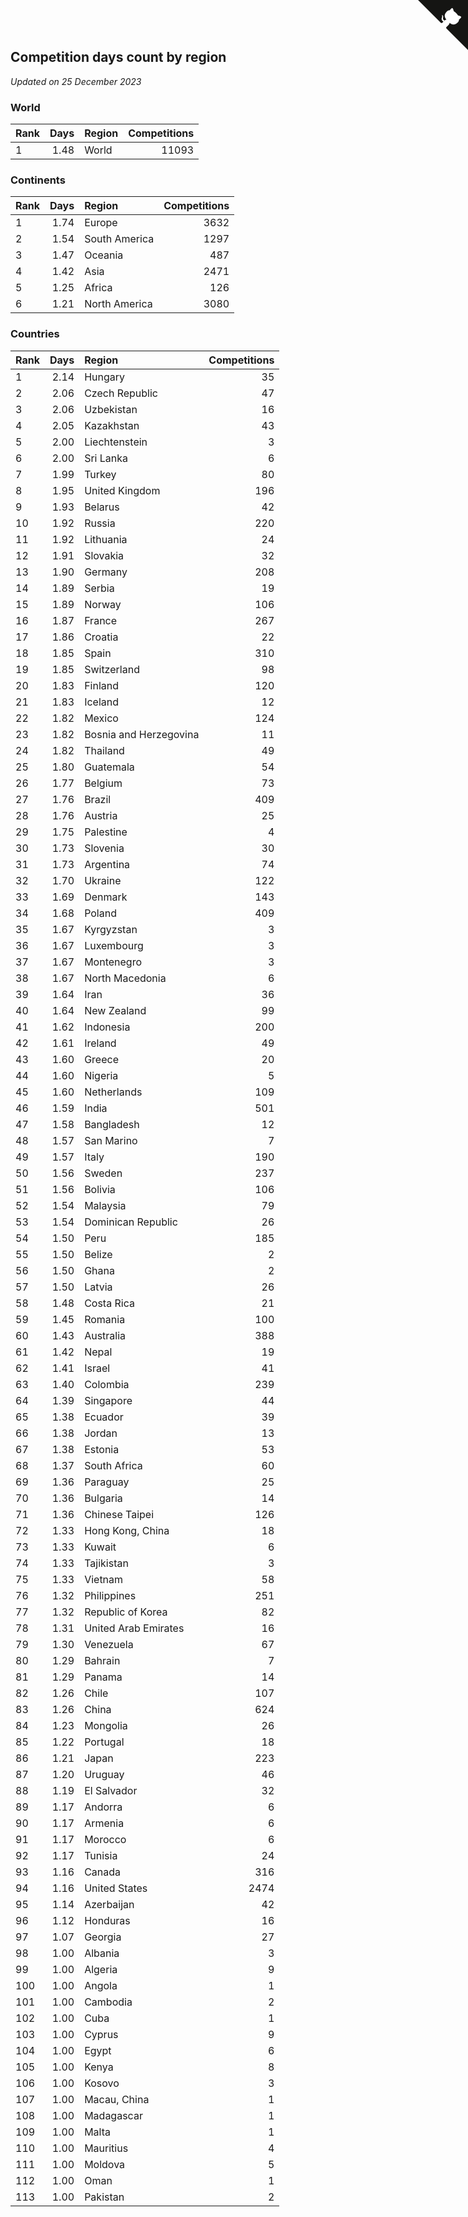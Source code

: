 ## Competition days count by region

*Updated on 25 December 2023*


### World

| Rank | Days | Region | Competitions |
| :--- | ---: | :--- | ---: |
| 1 | 1.48 | World | 11093 |

### Continents

| Rank | Days | Region | Competitions |
| :--- | ---: | :--- | ---: |
| 1 | 1.74 | Europe | 3632 |
| 2 | 1.54 | South America | 1297 |
| 3 | 1.47 | Oceania | 487 |
| 4 | 1.42 | Asia | 2471 |
| 5 | 1.25 | Africa | 126 |
| 6 | 1.21 | North America | 3080 |

### Countries

| Rank | Days | Region | Competitions |
| :--- | ---: | :--- | ---: |
| 1 | 2.14 | Hungary | 35 |
| 2 | 2.06 | Czech Republic | 47 |
| 3 | 2.06 | Uzbekistan | 16 |
| 4 | 2.05 | Kazakhstan | 43 |
| 5 | 2.00 | Liechtenstein | 3 |
| 6 | 2.00 | Sri Lanka | 6 |
| 7 | 1.99 | Turkey | 80 |
| 8 | 1.95 | United Kingdom | 196 |
| 9 | 1.93 | Belarus | 42 |
| 10 | 1.92 | Russia | 220 |
| 11 | 1.92 | Lithuania | 24 |
| 12 | 1.91 | Slovakia | 32 |
| 13 | 1.90 | Germany | 208 |
| 14 | 1.89 | Serbia | 19 |
| 15 | 1.89 | Norway | 106 |
| 16 | 1.87 | France | 267 |
| 17 | 1.86 | Croatia | 22 |
| 18 | 1.85 | Spain | 310 |
| 19 | 1.85 | Switzerland | 98 |
| 20 | 1.83 | Finland | 120 |
| 21 | 1.83 | Iceland | 12 |
| 22 | 1.82 | Mexico | 124 |
| 23 | 1.82 | Bosnia and Herzegovina | 11 |
| 24 | 1.82 | Thailand | 49 |
| 25 | 1.80 | Guatemala | 54 |
| 26 | 1.77 | Belgium | 73 |
| 27 | 1.76 | Brazil | 409 |
| 28 | 1.76 | Austria | 25 |
| 29 | 1.75 | Palestine | 4 |
| 30 | 1.73 | Slovenia | 30 |
| 31 | 1.73 | Argentina | 74 |
| 32 | 1.70 | Ukraine | 122 |
| 33 | 1.69 | Denmark | 143 |
| 34 | 1.68 | Poland | 409 |
| 35 | 1.67 | Kyrgyzstan | 3 |
| 36 | 1.67 | Luxembourg | 3 |
| 37 | 1.67 | Montenegro | 3 |
| 38 | 1.67 | North Macedonia | 6 |
| 39 | 1.64 | Iran | 36 |
| 40 | 1.64 | New Zealand | 99 |
| 41 | 1.62 | Indonesia | 200 |
| 42 | 1.61 | Ireland | 49 |
| 43 | 1.60 | Greece | 20 |
| 44 | 1.60 | Nigeria | 5 |
| 45 | 1.60 | Netherlands | 109 |
| 46 | 1.59 | India | 501 |
| 47 | 1.58 | Bangladesh | 12 |
| 48 | 1.57 | San Marino | 7 |
| 49 | 1.57 | Italy | 190 |
| 50 | 1.56 | Sweden | 237 |
| 51 | 1.56 | Bolivia | 106 |
| 52 | 1.54 | Malaysia | 79 |
| 53 | 1.54 | Dominican Republic | 26 |
| 54 | 1.50 | Peru | 185 |
| 55 | 1.50 | Belize | 2 |
| 56 | 1.50 | Ghana | 2 |
| 57 | 1.50 | Latvia | 26 |
| 58 | 1.48 | Costa Rica | 21 |
| 59 | 1.45 | Romania | 100 |
| 60 | 1.43 | Australia | 388 |
| 61 | 1.42 | Nepal | 19 |
| 62 | 1.41 | Israel | 41 |
| 63 | 1.40 | Colombia | 239 |
| 64 | 1.39 | Singapore | 44 |
| 65 | 1.38 | Ecuador | 39 |
| 66 | 1.38 | Jordan | 13 |
| 67 | 1.38 | Estonia | 53 |
| 68 | 1.37 | South Africa | 60 |
| 69 | 1.36 | Paraguay | 25 |
| 70 | 1.36 | Bulgaria | 14 |
| 71 | 1.36 | Chinese Taipei | 126 |
| 72 | 1.33 | Hong Kong, China | 18 |
| 73 | 1.33 | Kuwait | 6 |
| 74 | 1.33 | Tajikistan | 3 |
| 75 | 1.33 | Vietnam | 58 |
| 76 | 1.32 | Philippines | 251 |
| 77 | 1.32 | Republic of Korea | 82 |
| 78 | 1.31 | United Arab Emirates | 16 |
| 79 | 1.30 | Venezuela | 67 |
| 80 | 1.29 | Bahrain | 7 |
| 81 | 1.29 | Panama | 14 |
| 82 | 1.26 | Chile | 107 |
| 83 | 1.26 | China | 624 |
| 84 | 1.23 | Mongolia | 26 |
| 85 | 1.22 | Portugal | 18 |
| 86 | 1.21 | Japan | 223 |
| 87 | 1.20 | Uruguay | 46 |
| 88 | 1.19 | El Salvador | 32 |
| 89 | 1.17 | Andorra | 6 |
| 90 | 1.17 | Armenia | 6 |
| 91 | 1.17 | Morocco | 6 |
| 92 | 1.17 | Tunisia | 24 |
| 93 | 1.16 | Canada | 316 |
| 94 | 1.16 | United States | 2474 |
| 95 | 1.14 | Azerbaijan | 42 |
| 96 | 1.12 | Honduras | 16 |
| 97 | 1.07 | Georgia | 27 |
| 98 | 1.00 | Albania | 3 |
| 99 | 1.00 | Algeria | 9 |
| 100 | 1.00 | Angola | 1 |
| 101 | 1.00 | Cambodia | 2 |
| 102 | 1.00 | Cuba | 1 |
| 103 | 1.00 | Cyprus | 9 |
| 104 | 1.00 | Egypt | 6 |
| 105 | 1.00 | Kenya | 8 |
| 106 | 1.00 | Kosovo | 3 |
| 107 | 1.00 | Macau, China | 1 |
| 108 | 1.00 | Madagascar | 1 |
| 109 | 1.00 | Malta | 1 |
| 110 | 1.00 | Mauritius | 4 |
| 111 | 1.00 | Moldova | 5 |
| 112 | 1.00 | Oman | 1 |
| 113 | 1.00 | Pakistan | 2 |


<a href="https://github.com/JustinTimeCuber/wca_statistics" class="github-corner" aria-label="View source on Github"><svg width="80" height="80" viewBox="0 0 250 250" style="fill:#151513; color:#fff; position: absolute; top: 0; border: 0; right: 0;" aria-hidden="true"><path d="M0,0 L115,115 L130,115 L142,142 L250,250 L250,0 Z"></path><path d="M128.3,109.0 C113.8,99.7 119.0,89.6 119.0,89.6 C122.0,82.7 120.5,78.6 120.5,78.6 C119.2,72.0 123.4,76.3 123.4,76.3 C127.3,80.9 125.5,87.3 125.5,87.3 C122.9,97.6 130.6,101.9 134.4,103.2" fill="currentColor" style="transform-origin: 130px 106px;" class="octo-arm"></path><path d="M115.0,115.0 C114.9,115.1 118.7,116.5 119.8,115.4 L133.7,101.6 C136.9,99.2 139.9,98.4 142.2,98.6 C133.8,88.0 127.5,74.4 143.8,58.0 C148.5,53.4 154.0,51.2 159.7,51.0 C160.3,49.4 163.2,43.6 171.4,40.1 C171.4,40.1 176.1,42.5 178.8,56.2 C183.1,58.6 187.2,61.8 190.9,65.4 C194.5,69.0 197.7,73.2 200.1,77.6 C213.8,80.2 216.3,84.9 216.3,84.9 C212.7,93.1 206.9,96.0 205.4,96.6 C205.1,102.4 203.0,107.8 198.3,112.5 C181.9,128.9 168.3,122.5 157.7,114.1 C157.9,116.9 156.7,120.9 152.7,124.9 L141.0,136.5 C139.8,137.7 141.6,141.9 141.8,141.8 Z" fill="currentColor" class="octo-body"></path></svg></a><style>.github-corner:hover .octo-arm{animation:octocat-wave 560ms ease-in-out}@keyframes octocat-wave{0%,100%{transform:rotate(0)}20%,60%{transform:rotate(-25deg)}40%,80%{transform:rotate(10deg)}}@media (max-width:500px){.github-corner:hover .octo-arm{animation:none}.github-corner .octo-arm{animation:octocat-wave 560ms ease-in-out}}</style>
